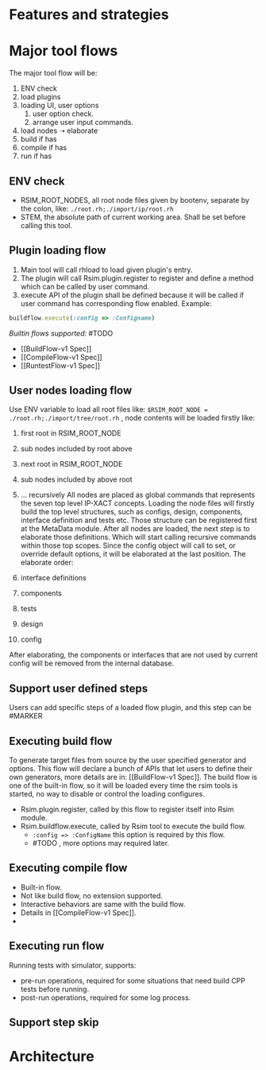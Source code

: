 # Features and strategies

# Major tool flows
The major tool flow will be:
1. ENV check
2. load plugins
3. loading UI, user options
	1. user option check.
	2. arrange user input commands.
4. load nodes ➝ elaborate
5. build if has
6. compile if has
7. run if has
## ENV check
*   RSIM_ROOT_NODES, all root node files given by bootenv, separate by the colon, like: `./root.rh;./import/ip/root.rh`
*   STEM, the absolute path of current working area. Shall be set before calling this tool.
## Plugin loading flow
1. Main tool will call rhload to load given plugin's entry.
2. The plugin will call Rsim.plugin.register to register and define a method which can be called by user command.
3. execute API of the plugin shall be defined because it will be called if user command has corresponding flow enabled.
Example:
```ruby
buildflow.execute(:config => :Configname)
```

*Builtin flows supported*:
#TODO
- [[BuildFlow-v1 Spec]]
- [[CompileFlow-v1 Spec]]
- [[RuntestFlow-v1 Spec]]

## User nodes loading flow
Use ENV variable to load all root files like: `$RSIM_ROOT_NODE = ./root.rh;./import/tree/root.rh` , node contents will be loaded firstly like:
1. first root in RSIM\_ROOT\_NODE
2. sub nodes included by root above
3. next root in RSIM\_ROOT\_NODE
4. sub nodes included by above root
5. ... recursively
All nodes are placed as global commands that represents the seven top level IP-XACT concepts.
Loading the node files will firstly build the top level structures, such as configs, design, components, interface definition and tests etc. Those structure can be registered first at the MetaData module.
After all nodes are loaded, the next step is to elaborate those definitions. Which will start calling recursive commands within those top scopes. Since the config object will call to set, or override default options, it will be elaborated at the last position. The elaborate order:

1. interface definitions
2. components
3. tests
4. design
5. config

After elaborating, the components or interfaces that are not used by current config will be removed from the internal database.

## Support user defined steps
Users can add specific steps of a loaded flow plugin, and this step can be #MARKER


## Executing build flow
To generate target files from source by the user specified generator and options.
This flow will declare a bunch of APIs that let users to define their own generators, more details are in: [[BuildFlow-v1 Spec]].
The build flow is one of the built-in flow, so it will be loaded every time the rsim tools is started, no way to disable or control the loading configures.
- Rsim.plugin.register, called by this flow to register itself into Rsim module.
- Rsim.buildflow.execute, called by Rsim tool to execute the build flow.
	- `:config => :ConfigName` this option is required by this flow.
	- #TODO , more options may required later.
## Executing compile flow
- Built-in flow.
- Not like build flow, no extension supported.
- Interactive behaviors are same with the build flow.
- Details in [[CompileFlow-v1 Spec]].
- 
## Executing run flow
Running tests with simulator, supports:
- pre-run operations, required for some situations that need build CPP tests before running.
- post-run operations, required for some log process.
## Support step skip


# Architecture
